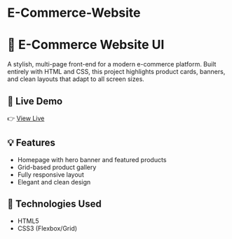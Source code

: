 # E-Commerce-Website

# 🛒 E-Commerce Website UI

A stylish, multi-page front-end for a modern e-commerce platform. Built entirely with HTML and CSS, this project highlights product cards, banners, and clean layouts that adapt to all screen sizes.

## 🚀 Live Demo
👉 [View Live]([https://yourusername.github.io/ecommerce-website](https://shaqran92.github.io/E-Commerce-Website/))

## 💡 Features
- Homepage with hero banner and featured products
- Grid-based product gallery
- Fully responsive layout
- Elegant and clean design

## 🔧 Technologies Used
- HTML5
- CSS3 (Flexbox/Grid)
